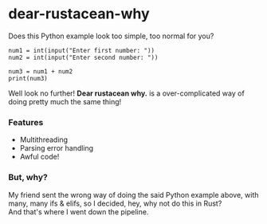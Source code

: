 # dear-rustacean-why
Does this Python example look too simple, too normal for you?

`num1 = int(input("Enter first number: "))` <br />
`num2 = int(input("Enter second number: "))`

`num3 = num1 + num2` <br />
`print(num3)`

Well look no further! **Dear rustacean why.** is a over-complicated way of doing pretty much the same thing!

### Features
- Multithreading
- Parsing error handling
- Awful code!

### But, why?
My friend sent the wrong way of doing the said Python example above, with many, many ifs & elifs, so I decided, hey, why not do this in Rust? <br />
And that's where I went down the pipeline. <br />
